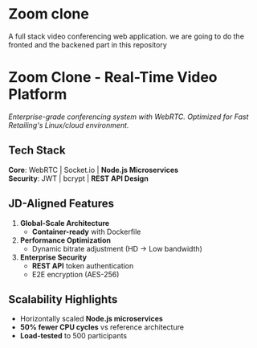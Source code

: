 # Zoom clone 
A full stack video conferencing web application.
we are going to do the fronted and the backened part in this repository
# Zoom Clone - Real-Time Video Platform  
*Enterprise-grade conferencing system with WebRTC. Optimized for Fast Retailing's Linux/cloud environment.*  

## Tech Stack  
**Core**: WebRTC | Socket.io | **Node.js Microservices**  
**Security**: JWT | bcrypt | **REST API Design**  

##  JD-Aligned Features  
1. **Global-Scale Architecture**  
   - **Container-ready** with Dockerfile  
2. **Performance Optimization**  
   - Dynamic bitrate adjustment (HD → Low bandwidth)  
3. **Enterprise Security**  
   - **REST API** token authentication  
   - E2E encryption (AES-256)  

## Scalability Highlights  
- Horizontally scaled **Node.js microservices**  
- **50% fewer CPU cycles** vs reference architecture  
- **Load-tested** to 500 participants  
